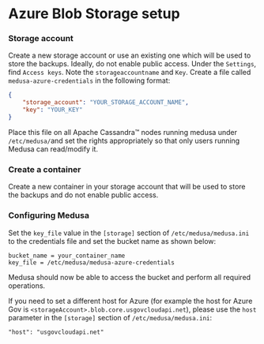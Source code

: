 Azure Blob Storage setup
========================

### Storage account

Create a new storage account or use an existing one which will be used to store the backups. Ideally, do not enable public access. Under the `Settings`, find `Access keys`. Note the `storageaccountname` and `Key`. Create a file called `medusa-azure-credentials` in the following format:

```json
{
    "storage_account": "YOUR_STORAGE_ACCOUNT_NAME",
    "key": "YOUR_KEY"
}
```
Place this file on all Apache Cassandra™ nodes running medusa under `/etc/medusa/`and set the rights appropriately so that only users running Medusa can read/modify it.

### Create a container

Create a new container in your storage account that will be used to store the backups and do not enable public access.

### Configuring Medusa

Set the `key_file` value in the `[storage]` section of `/etc/medusa/medusa.ini` to the credentials file and set the bucket name as shown below:

```
bucket_name = your_container_name
key_file = /etc/medusa/medusa-azure-credentials
```

Medusa should now be able to access the bucket and perform all required operations.

If you need to set a different host for Azure (for example the host for Azure Gov is `<storageAccount>.blob.core.usgovcloudapi.net`), please use the `host` parameter in the `[storage]` section of `/etc/medusa/medusa.ini`:

```
"host": "usgovcloudapi.net"
```
